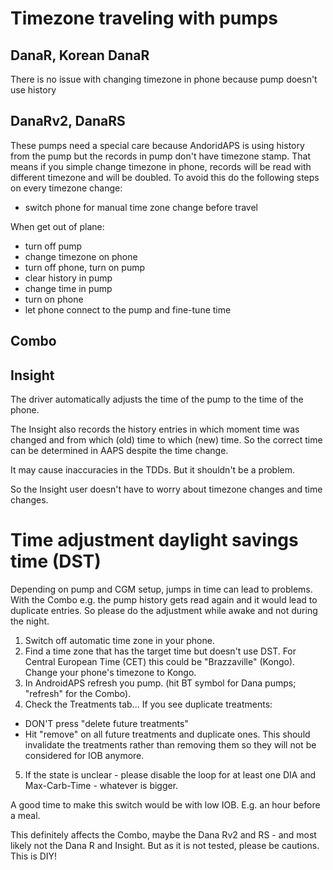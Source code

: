 # Timezone traveling with pumps

## DanaR, Korean DanaR

There is no issue with changing timezone in phone because pump doesn't use history

## DanaRv2, DanaRS

These pumps need a special care because AndoridAPS is using history from the pump but the records in pump don't have timezone stamp. 
That means if you simple change timezone in phone, records will be read with different timezone and will be doubled. 
To avoid this do the following steps on every timezone change:

* switch phone for manual time zone change before travel

When get out of plane:

* turn off pump
* change timezone on phone
* turn off phone, turn on pump
* clear history in pump
* change time in pump
* turn on phone
* let phone connect to the pump and fine-tune time

## Combo

## Insight

The driver automatically adjusts the time of the pump to the time of the phone.

The Insight also records the history entries in which moment time was changed and from which (old) time to which (new) time. So the correct time can be determined in AAPS despite the time change. 

It may cause inaccuracies in the TDDs. But it shouldn't be a problem.

So the Insight user doesn't have to worry about timezone changes and time changes.


# Time adjustment daylight savings time (DST)

Depending on pump and CGM setup, jumps in time can lead to problems. With the Combo e.g. the pump history gets read again and it would lead to duplicate entries. So please do the adjustment while awake and not during the night.

1) Switch off automatic time zone in your phone.
2) Find a time zone that has the target time but doesn't use DST. For Central European Time (CET) this could be "Brazzaville" (Kongo). Change your phone's timezone to Kongo.
3) In AndroidAPS refresh you pump. (hit BT symbol for Dana pumps; "refresh" for the Combo).
4) Check the Treatments tab... If you see duplicate treatments:
* DON'T press "delete future treatments"
* Hit "remove" on all future treatments and duplicate ones. This should invalidate the treatments rather than removing them so they will not be considered for IOB anymore.
5) If the state is unclear - please disable the loop for at least one DIA and Max-Carb-Time - whatever is bigger.

A good time to make this switch would be with low IOB. E.g. an hour before a meal.

This definitely affects the Combo, maybe the Dana Rv2 and RS - and most likely not the Dana R and Insight. But as it is not tested, please be cautions. This is DIY!
